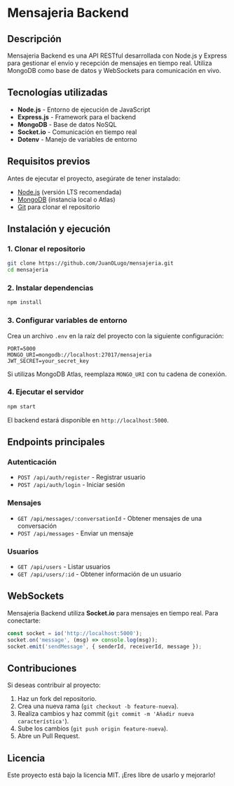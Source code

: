 # Mensajeria Backend

## Descripción
Mensajeria Backend es una API RESTful desarrollada con Node.js y Express para gestionar el envío y recepción de mensajes en tiempo real. Utiliza MongoDB como base de datos y WebSockets para comunicación en vivo.

## Tecnologías utilizadas
- **Node.js** - Entorno de ejecución de JavaScript
- **Express.js** - Framework para el backend
- **MongoDB** - Base de datos NoSQL
- **Socket.io** - Comunicación en tiempo real
- **Dotenv** - Manejo de variables de entorno

## Requisitos previos
Antes de ejecutar el proyecto, asegúrate de tener instalado:
- [Node.js](https://nodejs.org/) (versión LTS recomendada)
- [MongoDB](https://www.mongodb.com/) (instancia local o Atlas)
- [Git](https://git-scm.com/) para clonar el repositorio

## Instalación y ejecución

### 1. Clonar el repositorio
```sh
git clone https://github.com/JuanOLugo/mensajeria.git
cd mensajeria
```

### 2. Instalar dependencias
```sh
npm install
```

### 3. Configurar variables de entorno
Crea un archivo `.env` en la raíz del proyecto con la siguiente configuración:
```env
PORT=5000
MONGO_URI=mongodb://localhost:27017/mensajeria
JWT_SECRET=your_secret_key
```

Si utilizas MongoDB Atlas, reemplaza `MONGO_URI` con tu cadena de conexión.

### 4. Ejecutar el servidor
```sh
npm start
```
El backend estará disponible en `http://localhost:5000`.

## Endpoints principales
### **Autenticación**
- `POST /api/auth/register` - Registrar usuario
- `POST /api/auth/login` - Iniciar sesión

### **Mensajes**
- `GET /api/messages/:conversationId` - Obtener mensajes de una conversación
- `POST /api/messages` - Enviar un mensaje

### **Usuarios**
- `GET /api/users` - Listar usuarios
- `GET /api/users/:id` - Obtener información de un usuario

## WebSockets
Mensajeria Backend utiliza **Socket.io** para mensajes en tiempo real. Para conectarte:
```js
const socket = io('http://localhost:5000');
socket.on('message', (msg) => console.log(msg));
socket.emit('sendMessage', { senderId, receiverId, message });
```

## Contribuciones
Si deseas contribuir al proyecto:
1. Haz un fork del repositorio.
2. Crea una nueva rama (`git checkout -b feature-nueva`).
3. Realiza cambios y haz commit (`git commit -m 'Añadir nueva característica'`).
4. Sube los cambios (`git push origin feature-nueva`).
5. Abre un Pull Request.

## Licencia
Este proyecto está bajo la licencia MIT. ¡Eres libre de usarlo y mejorarlo!

